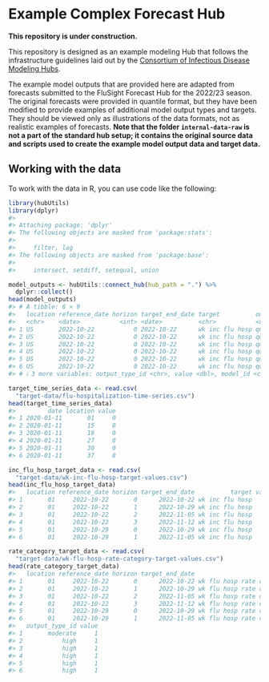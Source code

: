 
<!-- README.md is generated from README.Rmd. Please edit that file -->

# Example Complex Forecast Hub

**This repository is under construction.**

This repository is designed as an example modeling Hub that follows the
infrastructure guidelines laid out by the [Consortium of Infectious
Disease Modeling
Hubs](https://github.com/testorg-original/).

The example model outputs that are provided here are adapted from
forecasts submitted to the FluSight Forecast Hub for the 2022/23 season.
The original forecasts were provided in quantile format, but they have
been modified to provide examples of additional model output types and
targets. They should be viewed only as illustrations of the data
formats, not as realistic examples of forecasts. **Note that the folder
`internal-data-raw` is not a part of the standard hub setup; it contains
the original source data and scripts used to create the example model
output data and target data.**

## Working with the data

To work with the data in R, you can use code like the following:

``` r
library(hubUtils)
library(dplyr)
#> 
#> Attaching package: 'dplyr'
#> The following objects are masked from 'package:stats':
#> 
#>     filter, lag
#> The following objects are masked from 'package:base':
#> 
#>     intersect, setdiff, setequal, union

model_outputs <- hubUtils::connect_hub(hub_path = ".") %>%
  dplyr::collect()
head(model_outputs)
#> # A tibble: 6 × 9
#>   location reference_date horizon target_end_date target          output_type
#>   <chr>    <date>           <int> <date>          <chr>           <chr>      
#> 1 US       2022-10-22           0 2022-10-22      wk inc flu hosp quantile   
#> 2 US       2022-10-22           0 2022-10-22      wk inc flu hosp quantile   
#> 3 US       2022-10-22           0 2022-10-22      wk inc flu hosp quantile   
#> 4 US       2022-10-22           0 2022-10-22      wk inc flu hosp quantile   
#> 5 US       2022-10-22           0 2022-10-22      wk inc flu hosp quantile   
#> 6 US       2022-10-22           0 2022-10-22      wk inc flu hosp quantile   
#> # ℹ 3 more variables: output_type_id <chr>, value <dbl>, model_id <chr>

target_time_series_data <- read.csv(
  "target-data/flu-hospitalization-time-series.csv")
head(target_time_series_data)
#>         date location value
#> 1 2020-01-11       01     0
#> 2 2020-01-11       15     0
#> 3 2020-01-11       18     0
#> 4 2020-01-11       27     0
#> 5 2020-01-11       30     0
#> 6 2020-01-11       37     0

inc_flu_hosp_target_data <- read.csv(
  "target-data/wk-inc-flu-hosp-target-values.csv")
head(inc_flu_hosp_target_data)
#>   location reference_date horizon target_end_date          target value
#> 1       01     2022-10-22       0      2022-10-22 wk inc flu hosp   141
#> 2       01     2022-10-22       1      2022-10-29 wk inc flu hosp   262
#> 3       01     2022-10-22       2      2022-11-05 wk inc flu hosp   360
#> 4       01     2022-10-22       3      2022-11-12 wk inc flu hosp   303
#> 5       01     2022-10-29       0      2022-10-29 wk inc flu hosp   262
#> 6       01     2022-10-29       1      2022-11-05 wk inc flu hosp   360

rate_category_target_data <- read.csv(
  "target-data/wk-flu-hosp-rate-category-target-values.csv")
head(rate_category_target_data)
#>   location reference_date horizon target_end_date                    target
#> 1       01     2022-10-22       0      2022-10-22 wk flu hosp rate category
#> 2       01     2022-10-22       1      2022-10-29 wk flu hosp rate category
#> 3       01     2022-10-22       2      2022-11-05 wk flu hosp rate category
#> 4       01     2022-10-22       3      2022-11-12 wk flu hosp rate category
#> 5       01     2022-10-29       0      2022-10-29 wk flu hosp rate category
#> 6       01     2022-10-29       1      2022-11-05 wk flu hosp rate category
#>   output_type_id value
#> 1       moderate     1
#> 2           high     1
#> 3           high     1
#> 4           high     1
#> 5           high     1
#> 6           high     1
```
